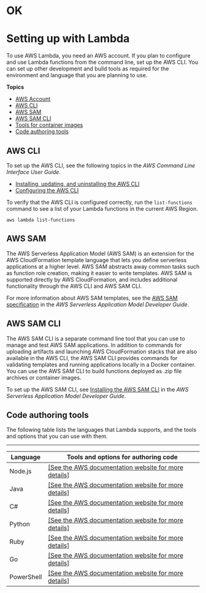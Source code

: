 # OK

# Setting up with Lambda<a name="lambda-settingup"></a>

To use AWS Lambda, you need an AWS account\. If you plan to configure and use Lambda functions from the command line, set up the AWS CLI\. You can set up other development and build tools as required for the environment and language that you are planning to use\. 

**Topics**
+ [AWS Account](#lambda-settingup-account)
+ [AWS CLI](#lambda-settingup-awscli)
+ [AWS SAM](#lambda-settingup-awssam)
+ [AWS SAM CLI](#lambda-settingup-samcli)
+ [Tools for container images](#lambda-settingup-docker)
+ [Code authoring tools](#lambda-settingup-author)

## AWS CLI<a name="lambda-settingup-awscli"></a>

To set up the AWS CLI, see the following topics in the *AWS Command Line Interface User Guide*\.
+ [Installing, updating, and uninstalling the AWS CLI](https://docs.aws.amazon.com/cli/latest/userguide/cli-chap-install.html)
+ [Configuring the AWS CLI](https://docs.aws.amazon.com/cli/latest/userguide/cli-chap-configure.html)

To verify that the AWS CLI is configured correctly, run the `list-functions` command to see a list of your Lambda functions in the current AWS Region\.

```
aws lambda list-functions
```

## AWS SAM<a name="lambda-settingup-awssam"></a>

The AWS Serverless Application Model \(AWS SAM\) is an extension for the AWS CloudFormation template language that lets you define serverless applications at a higher level\. AWS SAM abstracts away common tasks such as function role creation, making it easier to write templates\. AWS SAM is supported directly by AWS CloudFormation, and includes additional functionality through the AWS CLI and AWS SAM CLI\.

For more information about AWS SAM templates, see the [AWS SAM specification](https://docs.aws.amazon.com/serverless-application-model/latest/developerguide/sam-specification.html) in the *AWS Serverless Application Model Developer Guide*\.

## AWS SAM CLI<a name="lambda-settingup-samcli"></a>

The AWS SAM CLI is a separate command line tool that you can use to manage and test AWS SAM applications\. In addition to commands for uploading artifacts and launching AWS CloudFormation stacks that are also available in the AWS CLI, the AWS SAM CLI provides commands for validating templates and running applications locally in a Docker container\. You can use the AWS SAM CLI to build functions deployed as \.zip file archives or container images\.

To set up the AWS SAM CLI, see [Installing the AWS SAM CLI](https://docs.aws.amazon.com/serverless-application-model/latest/developerguide/serverless-sam-cli-install.html) in the *AWS Serverless Application Model Developer Guide*\.


## Code authoring tools<a name="lambda-settingup-author"></a>

The following table lists the languages that Lambda supports, and the tools and options that you can use with them\.


****  

| Language | Tools and options for authoring code | 
| --- | --- | 
| Node\.js |  [\[See the AWS documentation website for more details\]](http://docs.aws.amazon.com/lambda/latest/dg/lambda-settingup.html)  | 
| Java |  [\[See the AWS documentation website for more details\]](http://docs.aws.amazon.com/lambda/latest/dg/lambda-settingup.html)  | 
| C\# |  [\[See the AWS documentation website for more details\]](http://docs.aws.amazon.com/lambda/latest/dg/lambda-settingup.html)  | 
| Python |  [\[See the AWS documentation website for more details\]](http://docs.aws.amazon.com/lambda/latest/dg/lambda-settingup.html)  | 
| Ruby |  [\[See the AWS documentation website for more details\]](http://docs.aws.amazon.com/lambda/latest/dg/lambda-settingup.html)  | 
| Go |  [\[See the AWS documentation website for more details\]](http://docs.aws.amazon.com/lambda/latest/dg/lambda-settingup.html)  | 
| PowerShell |  [\[See the AWS documentation website for more details\]](http://docs.aws.amazon.com/lambda/latest/dg/lambda-settingup.html) | 
